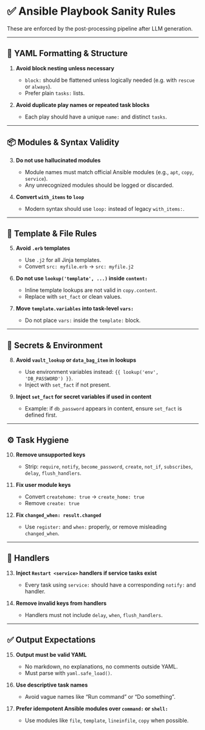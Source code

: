 # ✅ Ansible Playbook Sanity Rules

These are enforced by the post-processing pipeline after LLM generation.

---

## 🧩 YAML Formatting & Structure

1. **Avoid block nesting unless necessary**
   - `block:` should be flattened unless logically needed (e.g. with `rescue` or `always`).
   - Prefer plain `tasks:` lists.

2. **Avoid duplicate play names or repeated task blocks**
   - Each play should have a unique `name:` and distinct `tasks`.

---

## 📦 Modules & Syntax Validity

3. **Do not use hallucinated modules**
   - Module names must match official Ansible modules (e.g., `apt`, `copy`, `service`).
   - Any unrecognized modules should be logged or discarded.

4. **Convert `with_items` to `loop`**
   - Modern syntax should use `loop:` instead of legacy `with_items:`.

---

## 🧱 Template & File Rules

5. **Avoid `.erb` templates**
   - Use `.j2` for all Jinja templates.
   - Convert `src: myfile.erb` → `src: myfile.j2`

6. **Do not use `lookup('template', ...)` inside `content:`**
   - Inline template lookups are not valid in `copy.content`.
   - Replace with `set_fact` or clean values.

7. **Move `template.variables` into task-level `vars:`**
   - Do not place `vars:` inside the `template:` block.

---

## 🔐 Secrets & Environment

8. **Avoid `vault_lookup` or `data_bag_item` in lookups**
   - Use environment variables instead: `{{ lookup('env', 'DB_PASSWORD') }}`.
   - Inject with `set_fact` if not present.

9. **Inject `set_fact` for secret variables if used in content**
   - Example: if `db_password` appears in content, ensure `set_fact` is defined first.

---

## ⚙️ Task Hygiene

10. **Remove unsupported keys**
    - Strip: `require`, `notify`, `become_password`, `create`, `not_if`, `subscribes`, `delay`, `flush_handlers`.

11. **Fix user module keys**
    - Convert `createhome: true` → `create_home: true`
    - Remove `create: true`

12. **Fix `changed_when: result.changed`**
    - Use `register:` and `when:` properly, or remove misleading `changed_when`.

---

## 🔁 Handlers

13. **Inject `Restart <service>` handlers if service tasks exist**
    - Every task using `service:` should have a corresponding `notify:` and handler.

14. **Remove invalid keys from handlers**
    - Handlers must not include `delay`, `when`, `flush_handlers`.

---

## ✅ Output Expectations

15. **Output must be valid YAML**
    - No markdown, no explanations, no comments outside YAML.
    - Must parse with `yaml.safe_load()`.

16. **Use descriptive task names**
    - Avoid vague names like “Run command” or “Do something”.

17. **Prefer idempotent Ansible modules over `command:` or `shell:`**
    - Use modules like `file`, `template`, `lineinfile`, `copy` when possible.
